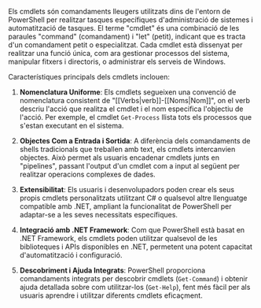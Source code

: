 Els cmdlets són comandaments lleugers utilitzats dins de l'entorn de PowerShell per realitzar tasques específiques d'administració de sistemes i automatització de tasques. El terme "cmdlet" és una combinació de les paraules "command" (comandament) i "let" (petit), indicant que es tracta d'un comandament petit o especialitzat. Cada cmdlet està dissenyat per realitzar una funció única, com ara gestionar processos del sistema, manipular fitxers i directoris, o administrar els serveis de Windows.

Característiques principals dels cmdlets inclouen:

1. **Nomenclatura Uniforme**: Els cmdlets segueixen una convenció de nomenclatura consistent de "[[Verbs|verb]]-[[Noms|Nom]]", on el verb descriu l'acció que realitza el cmdlet i el nom especifica l'objectiu de l'acció. Per exemple, el cmdlet `Get-Process` llista tots els processos que s'estan executant en el sistema.
    
2. **Objectes Com a Entrada i Sortida**: A diferència dels comandaments de shells tradicionals que treballen amb text, els cmdlets intercanvien objectes. Això permet als usuaris encadenar cmdlets junts en "pipelines", passant l'output d'un cmdlet com a input al següent per realitzar operacions complexes de dades.
    
3. **Extensibilitat**: Els usuaris i desenvolupadors poden crear els seus propis cmdlets personalitzats utilitzant C# o qualsevol altre llenguatge compatible amb .NET, ampliant la funcionalitat de PowerShell per adaptar-se a les seves necessitats específiques.
    
4. **Integració amb .NET Framework**: Com que PowerShell està basat en .NET Framework, els cmdlets poden utilitzar qualsevol de les biblioteques i APIs disponibles en .NET, permetent una potent capacitat d'automatització i configuració.
    
5. **Descobriment i Ajuda Integrats**: PowerShell proporciona comandaments integrats per descobrir cmdlets (`Get-Command`) i obtenir ajuda detallada sobre com utilitzar-los (`Get-Help`), fent més fàcil per als usuaris aprendre i utilitzar diferents cmdlets eficaçment.

